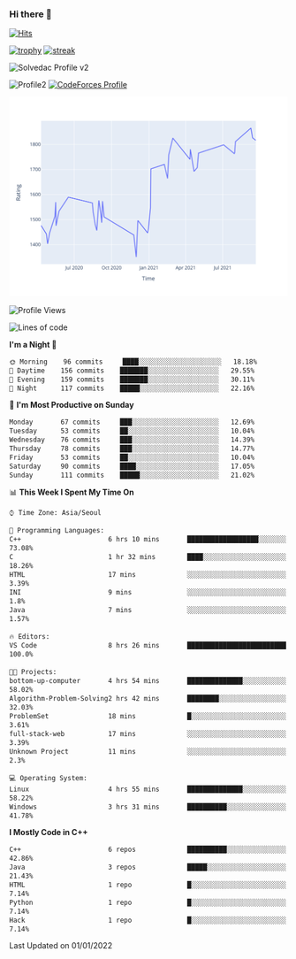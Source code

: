 ### Hi there 👋

<!--
**ingyu1008/ingyu1008** is a ✨ _special_ ✨ repository because its `README.md` (this file) appears on your GitHub profile.

Here are some ideas to get you started:

- 🔭 I’m currently working on ...
- 🌱 I’m currently learning ...
- 👯 I’m looking to collaborate on ...
- 🤔 I’m looking for help with ...
- 💬 Ask me about ...
- 📫 How to reach me: ...
- 😄 Pronouns: ...
- ⚡ Fun fact: ...
[![Github Profile](https://github-readme-stats.vercel.app/api?username=ingyu1008&count_private=true&hide=contribs,prs&show_icons=true&theme=vue-dark)](https://github.com/ingyu1008)  
-->
[![Hits](https://hits.seeyoufarm.com/api/count/incr/badge.svg?url=https%3A%2F%2Fgithub.com%2Fingyu1008)](https://github.com/ingyu1008)

[![trophy](https://github-profile-trophy.vercel.app/?username=ingyu1008&row=2&column=3&theme=flat)](https://github.com/ryo-ma/github-profile-trophy)
[![streak](https://github-readme-streak-stats.herokuapp.com/?user=ingyu1008)](https://github.com/ingyu1008)

<!-- ![Solvedac Profile](http://mazassumnida.wtf/api/v2/generate_badge?boj=ingyu1008) -->
![Solvedac Profile v2](https://github-readme-solvedac.hyp3rflow.vercel.app/api/?handle=ingyu1008)

![Profile2](https://github-readme-stats.vercel.app/api?username=ingyu1008&show_icons=true&hide_border=true&count_private=true)
[![CodeForces Profile](http://cf.leed.at?id=MatWhyTle)](https://codeforces.com/profile/MatWhyTle)

![Codeforces Graph](https://github.com/ingyu1008/Algorithm-Problem-Solving/blob/master/cfStats.svg)

<!--START_SECTION:waka-->
![Profile Views](http://img.shields.io/badge/Profile%20Views-15-blue)

![Lines of code](https://img.shields.io/badge/From%20Hello%20World%20I%27ve%20Written-201%20Thousand%20lines%20of%20code-blue)

**I'm a Night 🦉** 

```text
🌞 Morning    96 commits     ████░░░░░░░░░░░░░░░░░░░░░   18.18% 
🌆 Daytime    156 commits    ███████░░░░░░░░░░░░░░░░░░   29.55% 
🌃 Evening    159 commits    ███████░░░░░░░░░░░░░░░░░░   30.11% 
🌙 Night      117 commits    █████░░░░░░░░░░░░░░░░░░░░   22.16%

```
📅 **I'm Most Productive on Sunday** 

```text
Monday       67 commits     ███░░░░░░░░░░░░░░░░░░░░░░   12.69% 
Tuesday      53 commits     ██░░░░░░░░░░░░░░░░░░░░░░░   10.04% 
Wednesday    76 commits     ███░░░░░░░░░░░░░░░░░░░░░░   14.39% 
Thursday     78 commits     ███░░░░░░░░░░░░░░░░░░░░░░   14.77% 
Friday       53 commits     ██░░░░░░░░░░░░░░░░░░░░░░░   10.04% 
Saturday     90 commits     ████░░░░░░░░░░░░░░░░░░░░░   17.05% 
Sunday       111 commits    █████░░░░░░░░░░░░░░░░░░░░   21.02%

```


📊 **This Week I Spent My Time On** 

```text
⌚︎ Time Zone: Asia/Seoul

💬 Programming Languages: 
C++                      6 hrs 10 mins       ██████████████████░░░░░░░   73.08% 
C                        1 hr 32 mins        ████░░░░░░░░░░░░░░░░░░░░░   18.26% 
HTML                     17 mins             ░░░░░░░░░░░░░░░░░░░░░░░░░   3.39% 
INI                      9 mins              ░░░░░░░░░░░░░░░░░░░░░░░░░   1.8% 
Java                     7 mins              ░░░░░░░░░░░░░░░░░░░░░░░░░   1.57%

🔥 Editors: 
VS Code                  8 hrs 26 mins       █████████████████████████   100.0%

🐱‍💻 Projects: 
bottom-up-computer       4 hrs 54 mins       ██████████████░░░░░░░░░░░   58.02% 
Algorithm-Problem-Solving2 hrs 42 mins       ████████░░░░░░░░░░░░░░░░░   32.03% 
ProblemSet               18 mins             █░░░░░░░░░░░░░░░░░░░░░░░░   3.61% 
full-stack-web           17 mins             ░░░░░░░░░░░░░░░░░░░░░░░░░   3.39% 
Unknown Project          11 mins             ░░░░░░░░░░░░░░░░░░░░░░░░░   2.3%

💻 Operating System: 
Linux                    4 hrs 55 mins       ██████████████░░░░░░░░░░░   58.22% 
Windows                  3 hrs 31 mins       ██████████░░░░░░░░░░░░░░░   41.78%

```

**I Mostly Code in C++** 

```text
C++                      6 repos             ██████████░░░░░░░░░░░░░░░   42.86% 
Java                     3 repos             █████░░░░░░░░░░░░░░░░░░░░   21.43% 
HTML                     1 repo              █░░░░░░░░░░░░░░░░░░░░░░░░   7.14% 
Python                   1 repo              █░░░░░░░░░░░░░░░░░░░░░░░░   7.14% 
Hack                     1 repo              █░░░░░░░░░░░░░░░░░░░░░░░░   7.14%

```



 Last Updated on 01/01/2022
<!--END_SECTION:waka-->

